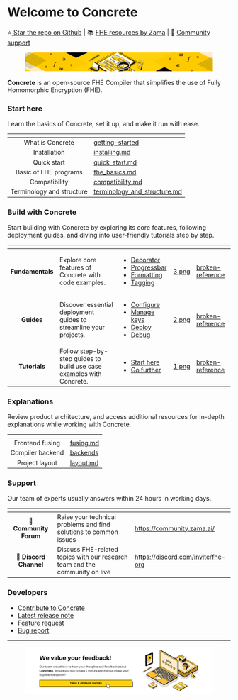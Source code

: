 # Welcome to Concrete

⭐️[ Star the repo on Github](https://github.com/zama-ai/concrete) | 📚 [FHE resources by Zama](https://github.com/zama-ai/awesome-zama/tree/main) | 💬 [Community support ](https://community.zama.ai/)

<figure><img src=".gitbook/assets/doc header.png" alt=""><figcaption></figcaption></figure>

**Concrete** is an open-source FHE Compiler that simplifies the use of Fully Homomorphic Encryption (FHE).

### Start here

Learn the basics of Concrete, set it up, and make it run with ease.

<table data-view="cards"><thead><tr><th align="center"></th><th data-hidden data-card-target data-type="content-ref"></th></tr></thead><tbody><tr><td align="center">What is Concrete</td><td><a href="getting-started/">getting-started</a></td></tr><tr><td align="center">Installation</td><td><a href="getting-started/installing.md">installing.md</a></td></tr><tr><td align="center">Quick start</td><td><a href="getting-started/quick_start.md">quick_start.md</a></td></tr><tr><td align="center">Basic of FHE programs</td><td><a href="getting-started/fhe_basics.md">fhe_basics.md</a></td></tr><tr><td align="center">Compatibility</td><td><a href="getting-started/compatibility.md">compatibility.md</a></td></tr><tr><td align="center">Terminology and structure</td><td><a href="getting-started/terminology_and_structure.md">terminology_and_structure.md</a></td></tr></tbody></table>

### Build with Concrete

Start building with Concrete by exploring its core features, following deployment guides, and diving into user-friendly tutorials step by step.

<table data-view="cards"><thead><tr><th align="center"></th><th></th><th></th><th data-hidden data-card-cover data-type="files"></th><th data-hidden data-card-target data-type="content-ref"></th></tr></thead><tbody><tr><td align="center"><strong>Fundamentals</strong></td><td>Explore core features of Concrete with code examples.</td><td><ul><li><a href="fundamentals/decorator.md">Decorator</a></li><li><a href="fundamentals/progressbar.md">Progressbar</a></li><li><a href="fundamentals/formatting.md">Formatting</a></li><li><a href="fundamentals/tagging.md">Tagging</a></li></ul></td><td><a href=".gitbook/assets/3.png">3.png</a></td><td><a href="broken-reference/">broken-reference</a></td></tr><tr><td align="center"><strong>Guides</strong></td><td>Discover essential deployment guides to streamline your projects.</td><td><ul><li><a href="guides/configure.md">Configure</a></li><li><a href="guides/manage_keys.md">Manage keys</a></li><li><a href="guides/deploy.md">Deploy</a></li><li><a href="guides/debug.md">Debug</a></li></ul></td><td><a href=".gitbook/assets/2.png">2.png</a></td><td><a href="broken-reference/">broken-reference</a></td></tr><tr><td align="center"><strong>Tutorials</strong></td><td>Follow step-by-step guides to build use case examples with Concrete.</td><td><ul><li><a href="tutorials/see-all-tutorials.md#start-here">Start here</a></li><li><a href="tutorials/see-all-tutorials.md#go-further">Go further</a></li></ul></td><td><a href=".gitbook/assets/1.png">1.png</a></td><td><a href="broken-reference/">broken-reference</a></td></tr></tbody></table>

### Explanations

Review product architecture, and access additional resources for in-depth explanations while working with Concrete.

<table data-view="cards"><thead><tr><th align="center"></th><th data-hidden data-card-target data-type="content-ref"></th></tr></thead><tbody><tr><td align="center">Frontend fusing</td><td><a href="dev/fusing.md">fusing.md</a></td></tr><tr><td align="center">Compiler backend</td><td><a href="explanations/backends/">backends</a></td></tr><tr><td align="center">Project layout</td><td><a href="explanations/layout.md">layout.md</a></td></tr></tbody></table>

### Support

Our team of experts usually answers within 24 hours in working days.

<table data-card-size="large" data-view="cards"><thead><tr><th align="center"></th><th></th><th data-hidden data-card-target data-type="content-ref"></th></tr></thead><tbody><tr><td align="center">💬 <strong>Community Forum</strong></td><td>Raise your technical problems and find solutions to common issues</td><td><a href="https://community.zama.ai/">https://community.zama.ai/</a></td></tr><tr><td align="center">👾 <strong>Discord Channel</strong></td><td>Discuss FHE-related topics with our research team and the community on live</td><td><a href="https://discord.com/invite/fhe-org">https://discord.com/invite/fhe-org</a></td></tr></tbody></table>

### Developers

* [Contribute to Concrete](dev/contributing.md)
* [Latest release note](https://github.com/zama-ai/concrete/releases)
* [Feature request](https://github.com/zama-ai/concrete/issues/new?assignees=\&labels=feature\&projects=\&template=features.md)
* [Bug report](https://github.com/zama-ai/concrete/issues/new?assignees=\&labels=bug%2C+triage\&projects=\&template=bug\_report.md)

***

<figure><picture><source srcset=".gitbook/assets/feedback_banner_dark.png" media="(prefers-color-scheme: dark)"><img src=".gitbook/assets/feedback_banner_light.png" alt=""></picture><figcaption></figcaption></figure>
